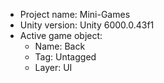 <!-- UNITY CODE ASSIST INSTRUCTIONS START -->
- Project name: Mini-Games
- Unity version: Unity 6000.0.43f1
- Active game object:
  - Name: Back
  - Tag: Untagged
  - Layer: UI
<!-- UNITY CODE ASSIST INSTRUCTIONS END -->